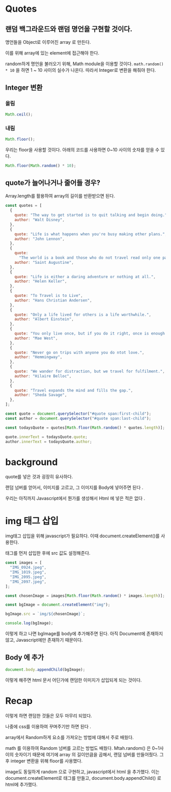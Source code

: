 # Quotes

## 랜덤 백그라운드와 랜덤 명언을 구현할 것이다.

명언들을 Object로 이루어진 array 로 만든다.

이를 위해 array에 있는 element에 접근해야 한다.

random하게 명언을 불러오기 위해, Math module을 이용할 것이다.
`math.random() * 10` 을 하면 1 ~ 10 사이의 실수가 나온다.
따라서 Integer로 변환을 해줘야 한다.

## Integer 변환

### 올림

```javascript
Math.ceil();
```

### 내림

```javascript
Math.floor();
```

우리는 floor을 사용할 것이다.
아래의 코드를 사용하면 0~10 사이의 숫자를 얻을 수 있다.

```javascript
Math.floor(Math.random() * 10);
```

## quote가 늘어나거나 줄어들 경우?

Array.length를 활용하여 array의 길이를 반환받으면 된다.

```javascript
const quotes = [
  {
    quote: "The way to get started is to quit talking and begin doing.",
    author: "Walt Disney",
  },
  {
    quote: "Life is what happens when you're busy making other plans.",
    author: "John Lennon",
  },
  {
    quote:
      "The world is a book and those who do not travel read only one page.",
    author: "Saint Augustine",
  },
  {
    quote: "Life is either a daring adventure or nothing at all.",
    author: "Helen Keller",
  },
  {
    quote: "To Travel is to Live",
    author: "Hans Christian Andersen",
  },
  {
    quote: "Only a life lived for others is a life worthwhile.",
    author: "Albert Einstein",
  },
  {
    quote: "You only live once, but if you do it right, once is enough.",
    author: "Mae West",
  },
  {
    quote: "Never go on trips with anyone you do ntot love.",
    author: "Hemmingway",
  },
  {
    quote: "We wander for distraction, but we travel for fulfilment.",
    author: "Hilaire Belloc",
  },
  {
    quote: "Travel expands the mind and fills the gap.",
    author: "Sheda Savage",
  },
];

const quote = document.querySelector("#quote span:first-child");
const author = document.querySelector("#quote span:last-child");

const todaysQuote = quotes[Math.floor(Math.random() * quotes.length)];

quote.innerText = todaysQuote.quote;
author.innerText = todaysQuote.author;
```

# background

quote를 넣은 것과 굉장히 유사하다.

랜덤 넘버를 얻어서, 이미지를 고르고, 그 이미지를 Body에 넣어주면 된다 .

우리는 아직까지 Javascript에서 뭔가를 생성해서 Html 에 넣은 적은 없다 .

# img 태그 삽입

img태그 삽입을 위해 javascript가 필요하다.
이때 document.createElement()를 사용한다.

태그를 먼저 삽입한 후에 src 값도 설정해준다.

```javascript
const images = [
  "IMG_0924.jpeg",
  "IMG_1019.jpeg",
  "IMG_2095.jpeg",
  "IMG_2097.jpeg",
];

const chosenImage = images[Math.floor(Math.random() * images.length)];

const bgImage = document.createElement("img");

bgImage.src = `img/${chosenImage}`;

console.log(bgImage);
```

이렇게 하고 나면 bgImage를 body에 추가해주면 된다.
아직 Document에 존재하지 않고, Javascript에만 존재하기 때문이다.

## Body 에 추가

```javascript
document.body.appendChild(bgImage);
```

이렇게 해주면 html 문서 어딘가에 랜덤한 이미지가 삽입되게 되는 것이다.

# Recap

이렇게 하면 랜덤한 것들은 모두 마무리 되었다.

나중에 css를 이용하여 꾸며주기만 하면 된다 .

array에서 Random하게 요소를 가져오는 방법에 대해서 주로 배웠다.

math 를 이용하여 Random 넘버를 고르는 방법도 배웠다.
Mtah.random() 은 0~1사이의 숫자이기 때문에 여기에 array 의 길이만큼을 곱해서, 랜덤 넘버를 만들어줬다.
그 후 integer 변환을 위해 floor를 사용했다.

image도 동일하게 random 으로 구현하고, javascript에서 html 을 추가했다.
이는 document.createElement로 태그를 만들고, document.body.appendChild() 로 html에 추가했다.
